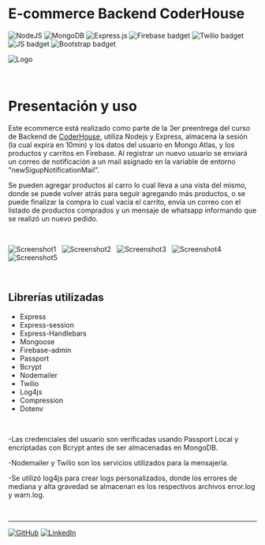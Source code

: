 # E-commerce Backend CoderHouse

![NodeJS](https://img.shields.io/badge/node.js-6DA55F?style=for-the-badge&logo=node.js&logoColor=white)
![MongoDB](https://img.shields.io/badge/MongoDB-%234ea94b.svg?style=for-the-badge&logo=mongodb&logoColor=white)
![Express.js](https://img.shields.io/badge/express.js-%23404d59.svg?style=for-the-badge&logo=express&logoColor=%2361DAFB)
![Firebase badget](https://img.shields.io/badge/firebase-%23039BE5.svg?style=for-the-badge&logo=firebase)
![Twilio badget](https://img.shields.io/badge/Twilio-F22F46?style=for-the-badge&logo=Twilio&logoColor=white)
![JS badget](https://img.shields.io/badge/JavaScript-F7DF1E?style=for-the-badge&logo=javascript&logoColor=black)
![Bootstrap badget](https://img.shields.io/badge/Bootstrap-563D7C?style=for-the-badge&logo=bootstrap&logoColor=white)

![Logo](https://i.ibb.co/KK1K1zF/1.png)

&nbsp;

# Presentación y uso

Este ecommerce está realizado como parte de la 3er preentrega del curso de Backend de [CoderHouse](https://www.coderhouse.com/), utiliza Nodejs y Express, almacena la sesión (la cual expira en 10min) y los datos del usuario en Mongo Atlas, y los productos y carritos en Firebase.
Al registrar un nuevo usuario se enviará un correo de notificación a un mail asignado en la variable de entorno "newSigupNotificationMail".

Se pueden agregar productos al carro lo cual lleva a una vista del mismo, donde se puede volver atrás para seguir agregando más productos, o se puede finalizar la compra lo cual vacía el carrito, envía un correo con el listado de productos comprados y un mensaje de whatsapp informando que se realizó un nuevo pedido.

&nbsp;

![Screenshot1](https://i.ibb.co/HTyX16W/Screenshot-2022-05-17-191657.jpg)
&nbsp;
![Screenshot2](https://i.ibb.co/VpHF9M0/Screenshot-2022-05-17-191724.jpg)
&nbsp;
![Screenshot3](https://i.ibb.co/pQRFsNz/Screenshot-2022-05-17-191834.jpg)
&nbsp;
![Screenshot4](https://i.ibb.co/r4jKw6s/Screenshot-2022-05-17-192133.jpg)
&nbsp;
![Screenshot5](https://i.ibb.co/2k1JfwH/Screenshot-2022-05-17-193536.jpg)

&nbsp;

## Librerías utilizadas

* Express
* Express-session
* Express-Handlebars
* Mongoose
* Firebase-admin
* Passport
* Bcrypt
* Nodemailer
* Twilio
* Log4js
* Compression
* Dotenv


&nbsp;

-Las credenciales del usuario son verificadas usando Passport Local y encriptadas con Bcrypt antes de ser almacenadas en MongoDB.

-Nodemailer y Twilio son los servicios utilizados para la mensajería.

-Se utilizó log4js para crear logs personalizados, donde los errores de mediana y alta gravedad se almacenan es los respectivos archivos error.log y warn.log.

&nbsp;

---

[![GitHub](https://img.shields.io/badge/github-%23121011.svg?style=for-the-badge&logo=github&logoColor=white)](https://github.com/GTomasel)
[![LinkedIn](https://img.shields.io/badge/linkedin-%230077B5.svg?style=for-the-badge&logo=linkedin&logoColor=white)](https://www.linkedin.com/in/gabrieltomasel/)